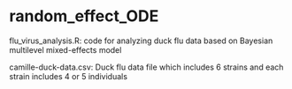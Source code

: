 # random_effect_ODE

flu_virus_analysis.R: code for analyzing duck flu data based on Bayesian multilevel mixed-effects model 

camille-duck-data.csv: Duck flu data file which includes 6 strains and each strain includes 4 or 5 individuals
